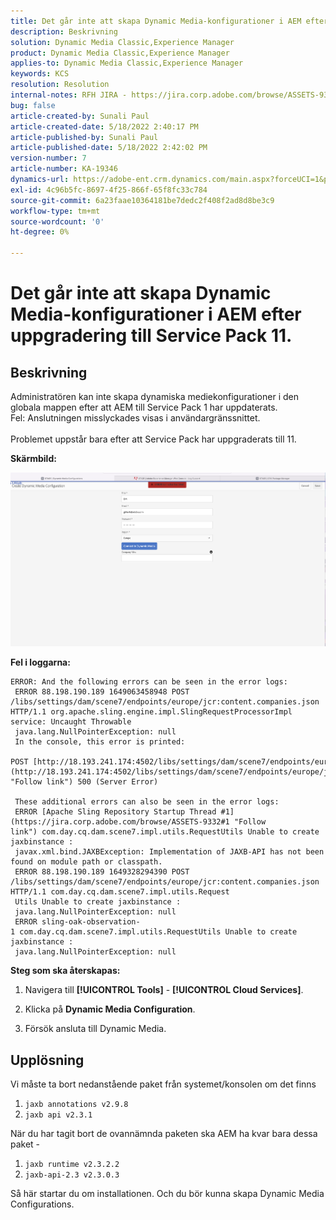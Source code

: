 ```yaml
---
title: Det går inte att skapa Dynamic Media-konfigurationer i AEM efter uppgradering till Service Pack 11.
description: Beskrivning
solution: Dynamic Media Classic,Experience Manager
product: Dynamic Media Classic,Experience Manager
applies-to: Dynamic Media Classic,Experience Manager
keywords: KCS
resolution: Resolution
internal-notes: RFH JIRA - https://jira.corp.adobe.com/browse/ASSETS-9332
bug: false
article-created-by: Sunali Paul
article-created-date: 5/18/2022 2:40:17 PM
article-published-by: Sunali Paul
article-published-date: 5/18/2022 2:42:02 PM
version-number: 7
article-number: KA-19346
dynamics-url: https://adobe-ent.crm.dynamics.com/main.aspx?forceUCI=1&pagetype=entityrecord&etn=knowledgearticle&id=f2ac3e69-b8d6-ec11-a7b5-000d3a3adbfc
exl-id: 4c96b5fc-8697-4f25-866f-65f8fc33c784
source-git-commit: 6a23faae10364181be7dedc2f408f2ad8d8be3c9
workflow-type: tm+mt
source-wordcount: '0'
ht-degree: 0%

---
```


# Det går inte att skapa Dynamic Media-konfigurationer i AEM efter uppgradering till Service Pack 11.

## Beskrivning

Administratören kan inte skapa dynamiska mediekonfigurationer i den globala mappen efter att AEM till Service Pack 1 har uppdaterats.
<br>Fel: Anslutningen misslyckades visas i användargränssnittet.<br><br>
Problemet uppstår bara efter att Service Pack har uppgraderats till 11.

<b>Skärmbild:</b>

![](assets/___f3ac3e69-b8d6-ec11-a7b5-000d3a3adbfc___.png)

<b>Fel i loggarna:</b>

```
ERROR: And the following errors can be seen in the error logs:
 ERROR 88.198.190.189 1649063458948 POST /libs/settings/dam/scene7/endpoints/europe/jcr:content.companies.json HTTP/1.1 org.apache.sling.engine.impl.SlingRequestProcessorImpl service: Uncaught Throwable
 java.lang.NullPointerException: null
 In the console, this error is printed:
 POST [http://18.193.241.174:4502/libs/settings/dam/scene7/endpoints/europe/jcr:content.companies.json](http://18.193.241.174:4502/libs/settings/dam/scene7/endpoints/europe/jcr:content.companies.json "Follow link") 500 (Server Error)

 These additional errors can also be seen in the error logs:
 ERROR [Apache Sling Repository Startup Thread #1](https://jira.corp.adobe.com/browse/ASSETS-9332#1 "Follow link") com.day.cq.dam.scene7.impl.utils.RequestUtils Unable to create jaxbinstance :
 javax.xml.bind.JAXBException: Implementation of JAXB-API has not been found on module path or classpath.
 ERROR 88.198.190.189 1649328294390 POST /libs/settings/dam/scene7/endpoints/europe/jcr:content.companies.json HTTP/1.1 com.day.cq.dam.scene7.impl.utils.Request
 Utils Unable to create jaxbinstance :
 java.lang.NullPointerException: null
 ERROR sling-oak-observation-1 com.day.cq.dam.scene7.impl.utils.RequestUtils Unable to create jaxbinstance :
 java.lang.NullPointerException: null
```

<b>Steg som ska återskapas:</b>

1. Navigera till **[!UICONTROL Tools]** - **[!UICONTROL Cloud Services]**.

2. Klicka på **Dynamic Media Configuration**.

3. Försök ansluta till Dynamic Media.


## Upplösning


Vi måste ta bort nedanstående paket från systemet/konsolen om det finns

1. `jaxb annotations v2.9.8`
2. `jaxb api v2.3.1`


När du har tagit bort de ovannämnda paketen ska AEM ha kvar bara dessa paket -

1. `jaxb runtime v2.3.2.2`
2. `jaxb-api-2.3 v2.3.0.3`


Så här startar du om installationen. Och du bör kunna skapa Dynamic Media Configurations.
